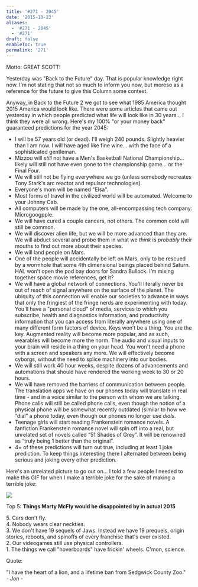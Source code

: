 ```yaml
---
title: '#271 - 2045'
date: '2015-10-23'
aliases:
  - '#271 - 2045'
  - '#271'
draft: false
enableToc: true
permalink: '271'
---
```


Motto: GREAT SCOTT!

  
Yesterday was "Back to the Future" day. That is popular knowledge right now. I'm not stating that not so much to inform you now, but moreso as a reference for the future to give this Column some context.  
  
Anyway, in Back to the Future 2 we got to see what 1985 America thought 2015 America would look like. There were some articles that came out yesterday in which people predicted what life will look like in 30 years... I think they were all wrong. Here's my 100% "or your money back" guaranteed predictions for the year 2045:  
* I will be 57 years old (or dead). I'll weigh 240 pounds. Slightly heavier than I am now. I will have aged like fine wine… with the face of a sophisticated gentleman.
* Mizzou will _still_ not have a Men's Basketball National Championship... likely will still not have even gone to the championship game... or the Final Four.
* We will still not be flying everywhere we go (unless somebody recreates Tony Stark's arc reactor and repulsor technologies).
* Everyone's mom will be named "Elsa".
* Most forms of travel in the civilized world will be automated. Welcome to your Johnny Cab.
* All computers will be made by the one, all-encompassing tech company: Microgoogpple.
* We will have cured a couple cancers, not others. The common cold will still be common.
* We will discover alien life, but we will be more advanced than they are. We will abduct several and probe them in what we _think_ is _probably_ their mouths to find out more about their species.
* We will land people on Mars.
* One of the people will accidentally be left on Mars, only to be rescued by a wormhole that some 4th dimensional beings placed behind Saturn. HAL won’t open the pod bay doors for Sandra Bullock. I’m mixing together space movie references, get it?
* We will have a global network of connections. You'll literally never be out of reach of signal anywhere on the surface of the planet. The ubiquity of this connection will enable our societies to advance in ways that only the fringiest of the fringe nerds are experimenting with today. You'll have a "personal cloud" of media, services to which you subscribe, health and diagnostics information, and productivity information that you can access from literally anywhere using one of many different form factors of device. Keys won’t be a thing. You are the key. Augmented reality will become more popular, and as such, wearables will become more the norm. The audio and visual inputs to your brain will reside in a thing on your head. You won't need a phone with a screen and speakers any more. We will effectively become cyborgs, without the need to splice machinery into our bodies.
* We will still work 40 hour weeks, despite dozens of advancements and automations that should have rendered the working week to 30 or 20 hours.
* We will have removed the barriers of communication between people. The translation apps we have on our phones today will translate in real time - and in a voice similar to the person with whom we are talking. Phone calls will still be called phone calls, even though the notion of a physical phone will be somewhat recently outdated (similar to how we “dial” a phone today, even though our phones no longer use _dials_.
* Teenage girls will start reading Frankenstein romance novels. A fanfiction Frankenstein romance novel will spin off into a real, but unrelated set of novels called “51 Shades of Grey”. It will be renowned as “truly being 1 better than the original”.
* 4+ of these predictions will turn out true, including at least 1 joke prediction.
To keep things interesting there I alternated between being serious and joking every other prediction.  
  
Here's an unrelated picture to go out on... I told a few people I needed to make this GIF for when I make a terrible joke for the sake of making a terrible joke:  
  
  
[![](assets/271-1.gif)](http://3.bp.blogspot.com/-0dDpa4jqAXs/ViprfoJc4PI/AAAAAAAB%5F7w/w6PS-S4tbhE/s1600/WORTH%2BIT.gif)

  
Top 5: **Things Marty McFly would be disappointed by in actual 2015**

5\. Cars don't fly.  
4\. Nobody wears clear neckties.  
3\. We don't have 19 sequels of Jaws. Instead we have 19 prequels, origin stories, reboots, and spinoffs of every franchise that's ever existed.   
2\. Our videogames still use physical controllers.  
1\. The things we call "hoverboards" have frickin' wheels. C'mon, science.   

  
Quote:

"I have the heart of a lion, and a lifetime ban from Sedgwick County Zoo."  
_\- Jon -_
